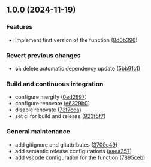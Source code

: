 ## 1.0.0 (2024-11-19)

### Features

* implement first version of the function ([8d0b396](https://github.com/Web-of-Digital-Twins/azuredt-wodt-adapter-azurefunction/commit/8d0b3969b2d30201288c93091ae3ae6549ff57d8))

### Revert previous changes

* **ci:** delete automatic dependency update ([5bb91c1](https://github.com/Web-of-Digital-Twins/azuredt-wodt-adapter-azurefunction/commit/5bb91c1de4a5beb6778fbd16de0c4895122ee1c6))

### Build and continuous integration

* configure mergify ([0ed2997](https://github.com/Web-of-Digital-Twins/azuredt-wodt-adapter-azurefunction/commit/0ed299786972c20b7735a1ad5ae2f8f1b5f2e0c2))
* configure renovate ([e6329b0](https://github.com/Web-of-Digital-Twins/azuredt-wodt-adapter-azurefunction/commit/e6329b0182e3e6a10e724cd68a3e6b973fca70f2))
* disable renovate ([73f7cea](https://github.com/Web-of-Digital-Twins/azuredt-wodt-adapter-azurefunction/commit/73f7cea23c35c1dbb5b509812104cdba3ea64132))
* set ci for build and release ([923f5f7](https://github.com/Web-of-Digital-Twins/azuredt-wodt-adapter-azurefunction/commit/923f5f764e7dbe8a6c1507a74d63bc02abad8636))

### General maintenance

* add gitignore and gitattributes ([3700c49](https://github.com/Web-of-Digital-Twins/azuredt-wodt-adapter-azurefunction/commit/3700c49a0564672bebba62dcd1c0d337fe098aee))
* add semantic release configurations ([aaea357](https://github.com/Web-of-Digital-Twins/azuredt-wodt-adapter-azurefunction/commit/aaea3575f344d366958e710e57bc0795a4dbdd85))
* add vscode configuration for the function ([7895ceb](https://github.com/Web-of-Digital-Twins/azuredt-wodt-adapter-azurefunction/commit/7895ceba6245aa8051aa47f74e6e4ba4aa2aaffb))
